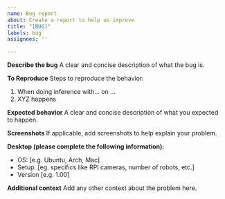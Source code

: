 ```yaml
---
name: Bug report
about: Create a report to help us improve
title: "[BUG]"
labels: bug
assignees: ''

---
```


**Describe the bug**
A clear and concise description of what the bug is.

**To Reproduce**
Steps to reproduce the behavior:
1. When doing inference with... on ...
2. XYZ happens

**Expected behavior**
A clear and concise description of what you expected to happen.

**Screenshots**
If applicable, add screenshots to help explain your problem.

**Desktop (please complete the following information):**
 - OS: [e.g. Ubuntu, Arch, Mac]
 - Setup: [eg. specifics like RPI cameras, number of robots, etc.]
 - Version [e.g. 1.00]

**Additional context**
Add any other context about the problem here.
